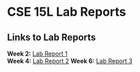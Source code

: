 # CSE 15L Lab Reports
## Links to Lab Reports

**Week 2:** [Lab Report 1](lab-report-1-week-2.html) \
**Week 4:** [Lab Report 2](lab-report-2-week-4.html)
**Week 6:** [Lab Report 3](lab-report-3-week-6.html)
